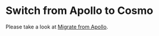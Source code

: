 # Switch from Apollo to Cosmo

Please take a look at [Migrate from Apollo](../studio/migrate-from-apollo.md).
